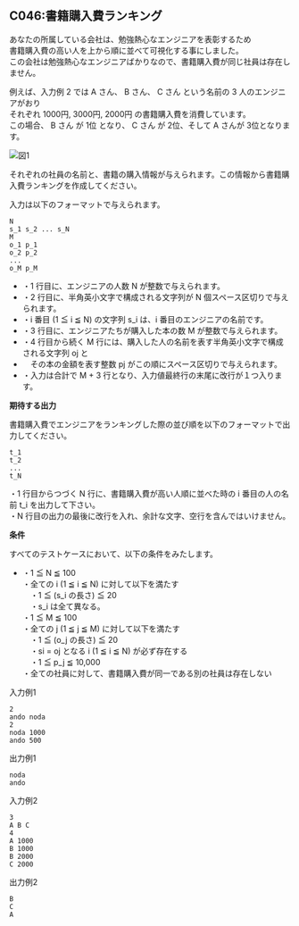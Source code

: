 C046:書籍購入費ランキング
---------------


あなたの所属している会社は、勉強熱心なエンジニアを表彰するため  
書籍購入費の高い人を上から順に並べて可視化する事にしました。  
この会社は勉強熱心なエンジニアばかりなので、書籍購入費が同じ社員は存在しません。

例えば、入力例 2 では A さん、 B さん、 C さん という名前の 3 人のエンジニアがおり  
それぞれ 1000円, 3000円, 2000円 の書籍購入費を消費しています。  
この場合、 B さん が 1位 となり、 C さん が 2位、そして A さんが 3位となります。

![図1](/image/c046_img.png)

それぞれの社員の名前と、書籍の購入情報が与えられます。この情報から書籍購入費ランキングを作成してください。


入力は以下のフォーマットで与えられます。

    N
    s_1 s_2 ... s_N
    M
    o_1 p_1
    o_2 p_2
    ...
    o_M p_M

*   ・1 行目に、エンジニアの人数 N が整数で与えられます。
*   ・2 行目に、半角英小文字で構成される文字列が N 個スペース区切りで与えられます。
*   ・i 番目 (1 ≦ i ≦ N) の文字列 s\_i は、i 番目のエンジニアの名前です。
*   ・3 行目に、エンジニアたちが購入した本の数 M が整数で与えられます。
*   ・4 行目から続く M 行には、購入した人の名前を表す半角英小文字で構成される文字列 oj と
*   　その本の金額を表す整数 pj がこの順にスペース区切りで与えられます。
*   ・入力は合計で M + 3 行となり、入力値最終行の末尾に改行が１つ入ります。

  

**期待する出力**

書籍購入費でエンジニアをランキングした際の並び順を以下のフォーマットで出力してください。

    t_1
    t_2
    ...
    t_N

・1 行目からつづく N 行に、書籍購入費が高い人順に並べた時の i 番目の人の名前 t\_i を出力して下さい。  
・N 行目の出力の最後に改行を入れ、余計な文字、空行を含んではいけません。

**条件**

すべてのテストケースにおいて、以下の条件をみたします。

*   ・1 ≦ N ≦ 100  
    ・全ての i (1 ≦ i ≦ N) に対して以下を満たす  
    　・1 ≦ (s\_i の長さ) ≦ 20  
    　・s\_i は全て異なる。  
    ・1 ≦ M ≦ 100  
    ・全ての j (1 ≦ j ≦ M) に対して以下を満たす  
    　・1 ≦ (o\_j の長さ) ≦ 20  
    　・si = oj となる i (1 ≦ i ≦ N) が必ず存在する  
    　・1 ≦ p\_j ≦ 10,000  
    ・全ての社員に対して、書籍購入費が同一である別の社員は存在しない

入力例1

    2
    ando noda
    2
    noda 1000
    ando 500
    

出力例1

    noda
    ando
    

入力例2

    3
    A B C
    4
    A 1000
    B 1000
    B 2000
    C 2000
    

出力例2

    B
    C
    A